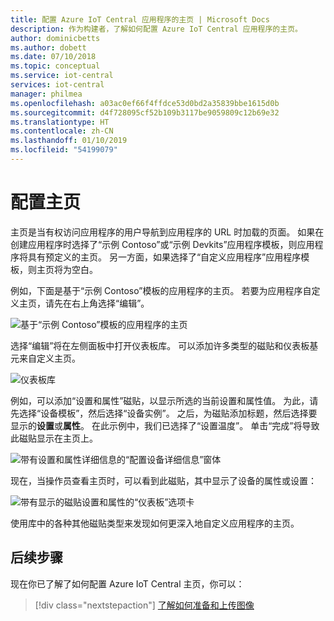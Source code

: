 ```yaml
---
title: 配置 Azure IoT Central 应用程序的主页 | Microsoft Docs
description: 作为构建者，了解如何配置 Azure IoT Central 应用程序的主页。
author: dominicbetts
ms.author: dobett
ms.date: 07/10/2018
ms.topic: conceptual
ms.service: iot-central
services: iot-central
manager: philmea
ms.openlocfilehash: a03ac0ef66f4ffdce53d0bd2a35839bbe1615d0b
ms.sourcegitcommit: d4f728095cf52b109b3117be9059809c12b69e32
ms.translationtype: HT
ms.contentlocale: zh-CN
ms.lasthandoff: 01/10/2019
ms.locfileid: "54199079"
---
```

# <a name="configuring-homepage"></a>配置主页

主页是当有权访问应用程序的用户导航到应用程序的 URL 时加载的页面。 如果在创建应用程序时选择了“示例 Contoso”或“示例 Devkits”应用程序模板，则应用程序将具有预定义的主页。 另一方面，如果选择了“自定义应用程序”应用程序模板，则主页将为空白。

例如，下面是基于“示例 Contoso”模板的应用程序的主页。 若要为应用程序自定义主页，请先在右上角选择“编辑”。 

![基于“示例 Contoso”模板的应用程序的主页](media/howto-configure-homepage/image1.png)

选择“编辑”将在左侧面板中打开仪表板库。 可以添加许多类型的磁贴和仪表板基元来自定义主页。

![仪表板库](media/howto-configure-homepage/image2.png)

例如，可以添加“设置和属性”磁贴，以显示所选的当前设置和属性值。 为此，请先选择“设备模板”，然后选择“设备实例”。 之后，为磁贴添加标题，然后选择要显示的**设置**或**属性**。 在此示例中，我们已选择了“设置温度”。 单击“完成”将导致此磁贴显示在主页上。

![带有设置和属性详细信息的“配置设备详细信息”窗体](media/howto-configure-homepage/image3.png)

现在，当操作员查看主页时，可以看到此磁贴，其中显示了设备的属性或设置：

![带有显示的磁贴设置和属性的“仪表板”选项卡](media/howto-configure-homepage/image4.png)

使用库中的各种其他磁贴类型来发现如何更深入地自定义应用程序的主页。

## <a name="next-steps"></a>后续步骤

现在你已了解了如何配置 Azure IoT Central 主页，你可以：

> [!div class="nextstepaction"]
> [了解如何准备和上传图像](howto-prepare-images.md)
